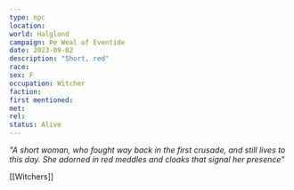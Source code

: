 ```yaml
---
type: npc
location: 
world: Halglond
campaign: Þe Weal of Eventide 
date: 2023-09-02
description: "Short, red"
race: 
sex: F
occupation: Witcher
faction:
first mentioned:
met:
rel: 
status: Alive
---
```

*"A short woman, who fought way back in the first crusade, and still lives to this day. She adorned in red meddles and cloaks that signal her presence"*

[[Witchers]]